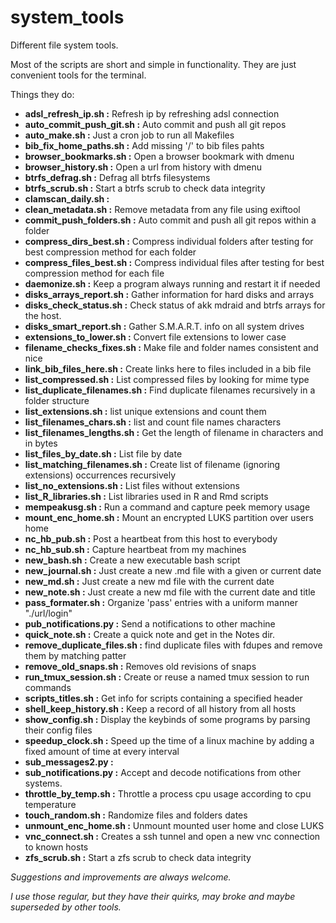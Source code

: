 
# system_tools

Different file system tools.

Most of the scripts are short and simple in functionality.
They are just convenient tools for the terminal.

Things they do:

- **adsl_refresh_ip.sh           :**  Refresh ip by refreshing adsl connection 
- **auto_commit_push_git.sh      :**  Auto commit and push all git repos
- **auto_make.sh                 :**  Just a cron job to run all Makefiles 
- **bib_fix_home_paths.sh        :**  Add missing '/' to bib files pahts
- **browser_bookmarks.sh         :**  Open a browser bookmark with dmenu
- **browser_history.sh           :**  Open a url from history with dmenu
- **btrfs_defrag.sh              :**  Defrag all btrfs filesystems
- **btrfs_scrub.sh               :**  Start a btrfs scrub to check data integrity
- **clamscan_daily.sh            :** 
- **clean_metadata.sh            :**  Remove metadata from any file using exiftool
- **commit_push_folders.sh       :**  Auto commit and push all git repos within a folder
- **compress_dirs_best.sh        :**  Compress individual folders after testing for best compression method for each folder
- **compress_files_best.sh       :**  Compress individual files after testing for best compression method for each file
- **daemonize.sh                 :**  Keep a program always running and restart it if needed
- **disks_arrays_report.sh       :**  Gather information for hard disks and arrays
- **disks_check_status.sh        :**  Check status of akk mdraid and btrfs arrays for the host.
- **disks_smart_report.sh        :**  Gather S.M.A.R.T. info on all system drives
- **extensions_to_lower.sh       :**  Convert file extensions to lower case
- **filename_checks_fixes.sh     :**  Make file and folder names consistent and nice
- **link_bib_files_here.sh       :**  Create links here to files included in a bib file
- **list_compressed.sh           :**  List compressed files by looking for mime type
- **list_duplicate_filenames.sh  :**  Find duplicate filenames recursively in a folder structure
- **list_extensions.sh           :**  list unique extensions and count them
- **list_filenames_chars.sh      :**  list and count file names characters
- **list_filenames_lengths.sh    :**  Get the length of filename in characters and in bytes
- **list_files_by_date.sh        :**  List file by date 
- **list_matching_filenames.sh   :**  Create list of filename (ignoring extensions) occurrences recursively
- **list_no_extensions.sh        :**  List files without extensions
- **list_R_libraries.sh          :**  List libraries used in R and Rmd scripts
- **mempeakusg.sh                :**  Run a command and capture peek memory usage
- **mount_enc_home.sh            :**  Mount an encrypted LUKS partition over users home
- **nc_hb_pub.sh                 :**  Post a heartbeat from this host to everybody
- **nc_hb_sub.sh                 :**  Capture heartbeat from my machines
- **new_bash.sh                  :**  Create a new executable bash script
- **new_journal.sh               :**  Just create a new .md file with a given or current date 
- **new_md.sh                    :**  Just create a new md file with the current date
- **new_note.sh                  :**  Just create a new md file with the current date and title
- **pass_formater.sh             :**  Organize 'pass' entries with a uniform manner "./url/login"
- **pub_notifications.py         :**  Send a notifications to other machine
- **quick_note.sh                :**  Create a quick note and get in the Notes dir. 
- **remove_duplicate_files.sh    :**  find duplicate files with fdupes and remove them by matching patter
- **remove_old_snaps.sh          :**  Removes old revisions of snaps
- **run_tmux_session.sh          :**  Create or reuse a named tmux session to run commands 
- **scripts_titles.sh            :**  Get info for scripts containing a specified header
- **shell_keep_history.sh        :**  Keep a record of all history from all hosts  
- **show_config.sh               :**  Display the keybinds of some programs by parsing their config files
- **speedup_clock.sh             :**  Speed up the time of a linux machine by adding a fixed amount of time at every interval
- **sub_messages2.py             :** 
- **sub_notifications.py         :**  Accept and decode notifications from other systems.
- **throttle_by_temp.sh          :**  Throttle a process cpu usage according to cpu temperature
- **touch_random.sh              :**  Randomize files and folders dates
- **unmount_enc_home.sh          :**  Unmount mounted user home and close LUKS
- **vnc_connect.sh               :**  Creates a ssh tunnel and open a new vnc connection to known hosts
- **zfs_scrub.sh                 :**  Start a zfs scrub to check data integrity






*Suggestions and improvements are always welcome.*

*I use those regular, but they have their quirks, may broke and maybe superseded by other tools.*
